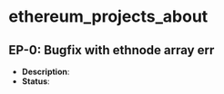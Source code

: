 # ethereum_projects_about

<h2>EP-0: Bugfix with ethnode array err</h2>
<ul>
  <li><b>Description</b>:</li>
  <li><b>Status</b>:</li>
</ul>

